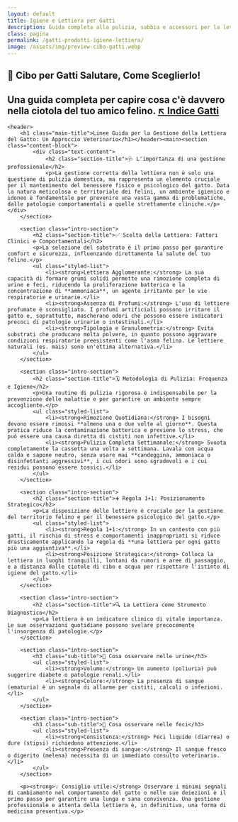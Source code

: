 ```yaml
---
layout: default
title: Igiene e Lettiera per Gatti
description: Guida completa alla pulizia, sabbia e accessori per la lettiera del tuo gatto.
class: pagina
permalink: /gatti-prodotti-igiene-lettiera/
image: /assets/img/preview-cibo-gatti.webp
---
```

<main class="layout-wrapper">

<!-- 📝 INTRODUZIONE -->
<section class="intro">
  <h1 class="main-title-centered">🍴 Cibo per Gatti Salutare, Come Sceglierlo!</h1>
  <h2 class="small-title">
    Una guida completa per capire cosa c'è davvero nella ciotola del tuo amico felino.
    <a href="/index-tutto-gatti/" class="btn-indice" aria-label="Vai all’indice gatti">↖️ Indice Gatti</a>
  </h2>
</section>


<div class="post-container">

    <header>
        <h1 class="main-title">Linee Guida per la Gestione della Lettiera del Gatto: Un Approccio Veterinario</h1></header><main><section class="content-block">
            <div class="text-content">
                <h2 class="section-title">🩺 L'importanza di una gestione professionale</h2>
                <p>La gestione corretta della lettiera non è solo una questione di pulizia domestica, ma rappresenta un elemento cruciale per il mantenimento del benessere fisico e psicologico del gatto. Data la natura meticolosa e territoriale dei felini, un ambiente igienico e idoneo è fondamentale per prevenire una vasta gamma di problematiche, dalle patologie comportamentali a quelle strettamente cliniche.</p></div>
        </section>

        <section class="intro-section">
            <h2 class="section-title">✅ Scelta della Lettiera: Fattori Clinici e Comportamentali</h2>
            <p>La selezione del substrato è il primo passo per garantire comfort e sicurezza, influenzando direttamente la salute del tuo felino.</p>
            <ul class="styled-list">
                <li><strong>Lettiera Agglomerante:</strong> La sua capacità di formare grumi solidi permette una rimozione completa di urine e feci, riducendo la proliferazione batterica e la concentrazione di **ammoniaca**, un agente irritante per le vie respiratorie e urinarie.</li>
                <li><strong>Assenza di Profumi:</strong> L'uso di lettiere profumate è sconsigliato. I profumi artificiali possono irritare il gatto e, soprattutto, mascherano odori che possono essere indicatori precoci di patologie urinarie o intestinali.</li>
                <li><strong>Tipologia e Granulometria:</strong> Evita substrati che producano molta polvere, in quanto possono aggravare condizioni respiratorie preesistenti come l'asma felina. Le lettiere naturali (es. mais) sono un'ottima alternativa.</li>
            </ul>
        </section>

        <section class="intro-section">
            <h2 class="section-title">🗓️ Metodologia di Pulizia: Frequenza e Igiene</h2>
            <p>Una routine di pulizia rigorosa è indispensabile per la prevenzione delle malattie e per garantire un ambiente sempre accogliente.</p>
            <ul class="styled-list">
                <li><strong>Rimozione Quotidiana:</strong> I bisogni devono essere rimossi **almeno una o due volte al giorno**. Questa pratica riduce la contaminazione batterica e previene lo stress, che può essere una causa diretta di cistiti non infettive.</li>
                <li><strong>Pulizia Completa Settimanale:</strong> Svuota completamente la cassetta una volta a settimana. Lavala con acqua calda e sapone neutro, senza usare mai **candeggina, ammoniaca o disinfettanti aggressivi**, i cui odori sono sgradevoli e i cui residui possono essere tossici.</li>
            </ul>
        </section>

        <section class="intro-section">
            <h2 class="section-title">➕ Regola 1+1: Posizionamento Strategico</h2>
            <p>La disposizione delle lettiere è cruciale per la gestione del territorio felino e per il benessere psicologico del gatto.</p>
            <ul class="styled-list">
                <li><strong>Regola 1+1:</strong> In un contesto con più gatti, il rischio di stress e comportamenti inappropriati si riduce drasticamente applicando la regola di **una lettiera per ogni gatto più una aggiuntiva**.</li>
                <li><strong>Posizione Strategica:</strong> Colloca la lettiera in luoghi tranquilli, lontani da rumori e aree di passaggio, e a distanza dalle ciotole di cibo e acqua per rispettare l'istinto di igiene del gatto.</li>
            </ul>
        </section>

        <section class="intro-section">
            <h2 class="section-title">🔍 La Lettiera come Strumento Diagnostico</h2>
            <p>La lettiera è un indicatore clinico di vitale importanza. Le sue osservazioni quotidiane possono svelare precocemente l'insorgenza di patologie.</p>
        </section>

        <section class="intro-section">
            <h3 class="sub-title">🔬 Cosa osservare nelle urine</h3>
            <ul class="styled-list">
                <li><strong>Volume:</strong> Un aumento (poliuria) può suggerire diabete o patologie renali.</li>
                <li><strong>Colore:</strong> La presenza di sangue (ematuria) è un segnale di allarme per cistiti, calcoli o infezioni.</li>
            </ul>
        </section>

        <section class="intro-section">
            <h3 class="sub-title">💩 Cosa osservare nelle feci</h3>
            <ul class="styled-list">
                <li><strong>Consistenza:</strong> Feci liquide (diarrea) o dure (stipsi) richiedono attenzione.</li>
                <li><strong>Presenza di sangue:</strong> Il sangue fresco o digerito (melena) necessita di un immediato consulto veterinario.</li>
            </ul>
        </section>

        <p><strong>💡 Consiglio utile:</strong> Osservare i minimi segnali di cambiamento nel comportamento del gatto o nelle sue deiezioni è il primo passo per garantire una lunga e sana convivenza. Una gestione professionale e attenta della lettiera è, in definitiva, una forma di medicina preventiva.</p>
